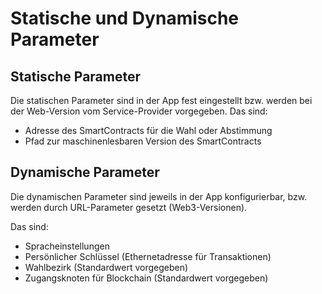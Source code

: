# Statische und Dynamische Parameter

## Statische Parameter

Die statischen Parameter sind in der App fest eingestellt bzw. werden bei der Web-Version vom Service-Provider vorgegeben. Das sind:

- Adresse des SmartContracts für die Wahl oder Abstimmung
- Pfad zur maschinenlesbaren Version des SmartContracts

## Dynamische Parameter

Die dynamischen Parameter sind jeweils in der App konfigurierbar, bzw. werden durch URL-Parameter gesetzt (Web3-Versionen).

Das sind:

- Spracheinstellungen
- Persönlicher Schlüssel (Ethernetadresse für Transaktionen)
- Wahlbezirk (Standardwert vorgegeben)
- Zugangsknoten für Blockchain (Standardwert vorgegeben)